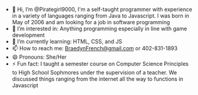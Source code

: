 - 👋 Hi, I’m @Pirategirl9000, I'm a self-taught programmer with experience in a variety of languages ranging from Java to Javascript. I was born in May of 2006 and am looking for a job in software programming
- 👀 I’m interested in: Anything programming especially in line with game development
- 🌱 I’m currently learning: HTML, CSS, and JS
- 📫 How to reach me: BraedynFrench@gmail.com or 402-831-1893
- 😄 Pronouns: She/Her
- ⚡ Fun fact: I taught a semester course on Computer Science Principles to High School Sophmores under the supervision of a teacher. We discussed things ranging from the internet all the way to functions in Javascript
